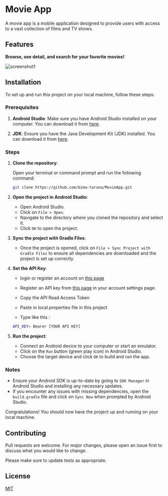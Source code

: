 # Movie App

A movie app is a mobile application designed to provide users with access to a vast collection of films and TV shows.

## Features

**Browse, see detail, and search for your favorite movies!**

![screenshot1](https://res.cloudinary.com/dsxvvjpi4/image/upload/v1719381976/movie%20app/v6k4ze8ynsnjlli5jg3j.gif)


## Installation

To set up and run this project on your local machine, follow these steps:

### Prerequisites

1. **Android Studio**: Make sure you have Android Studio installed on your computer. You can download it from [here](https://developer.android.com/studio).

2. **JDK**: Ensure you have the Java Development Kit (JDK) installed. You can download it from [here](https://www.oracle.com/java/technologies/javase-jdk11-downloads.html).

### Steps

1. **Clone the repository**:

    Open your terminal or command prompt and run the following command:

    ```sh
    git clone https://github.com/bima-taruna/MovieApp.git
    ```

2. **Open the project in Android Studio**:

    - Open Android Studio.
    - Click on `File > Open`.
    - Navigate to the directory where you cloned the repository and select it.
    - Click `OK` to open the project.

3. **Sync the project with Gradle Files**:

    - Once the project is opened, click on `File > Sync Project with Gradle Files` to ensure all dependencies are downloaded and the project is set up correctly.

4. **Set the API Key**:
    - login or register an account on [this page](https://www.themoviedb.org/) 
    
    - Register an API key from [this page](https://www.themoviedb.org/settings/api) in your account settings page.
    
    - Copy the API Read Access Token
    - Paste in local.properties file in this project
    - Type like this :
    ```sh
    API_KEY= Bearer [YOUR API KEY]
    ```

5. **Run the project**:

    - Connect an Android device to your computer or start an emulator.
    - Click on the `Run` button (green play icon) in Android Studio.
    - Choose the target device and click `OK` to build and run the app.

### Notes

- Ensure your Android SDK is up-to-date by going to `SDK Manager` in Android Studio and installing any necessary updates.
- If you encounter any issues with missing dependencies, open the `build.gradle` file and click on `Sync Now` when prompted by Android Studio.

Congratulations! You should now have the project up and running on your local machine.

## Contributing

Pull requests are welcome. For major changes, please open an issue first
to discuss what you would like to change.

Please make sure to update tests as appropriate.

## License

[MIT](https://choosealicense.com/licenses/mit/)
